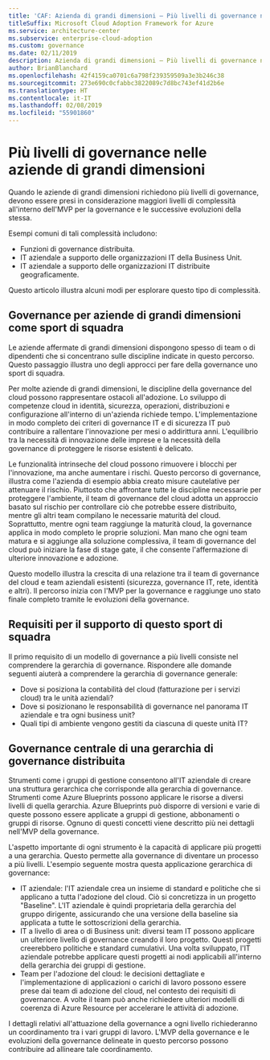 ```yaml
---
title: 'CAF: Azienda di grandi dimensioni – Più livelli di governance nelle aziende di grandi dimensioni'
titleSuffix: Microsoft Cloud Adoption Framework for Azure
ms.service: architecture-center
ms.subservice: enterprise-cloud-adoption
ms.custom: governance
ms.date: 02/11/2019
description: Azienda di grandi dimensioni – Più livelli di governance nelle aziende di grandi dimensioni
author: BrianBlanchard
ms.openlocfilehash: 42f4159ca0701c6a798f239359509a3e3b246c38
ms.sourcegitcommit: 273e690c0cfabbc3822089c7d8bc743ef41d2b6e
ms.translationtype: HT
ms.contentlocale: it-IT
ms.lasthandoff: 02/08/2019
ms.locfileid: "55901860"
---
```

# <a name="multiple-layers-of-governance-in-large-enterprises"></a>Più livelli di governance nelle aziende di grandi dimensioni

Quando le aziende di grandi dimensioni richiedono più livelli di governance, devono essere presi in considerazione maggiori livelli di complessità all'interno dell'MVP per la governance e le successive evoluzioni della stessa.

Esempi comuni di tali complessità includono:

- Funzioni di governance distribuita.
- IT aziendale a supporto delle organizzazioni IT della Business Unit.
- IT aziendale a supporto delle organizzazioni IT distribuite geograficamente.

Questo articolo illustra alcuni modi per esplorare questo tipo di complessità.

## <a name="large-enterprise-governance-is-a-team-sport"></a>Governance per aziende di grandi dimensioni come sport di squadra

Le aziende affermate di grandi dimensioni dispongono spesso di team o di dipendenti che si concentrano sulle discipline indicate in questo percorso. Questo passaggio illustra uno degli approcci per fare della governance uno sport di squadra.

Per molte aziende di grandi dimensioni, le discipline della governance del cloud possono rappresentare ostacoli all'adozione. Lo sviluppo di competenze cloud in identità, sicurezza, operazioni, distribuzioni e configurazione all'interno di un'azienda richiede tempo. L'implementazione in modo completo dei criteri di governance IT e di sicurezza IT può contribuire a rallentare l'innovazione per mesi o addirittura anni. L'equilibrio tra la necessità di innovazione delle imprese e la necessità della governance di proteggere le risorse esistenti è delicato.

Le funzionalità intrinseche del cloud possono rimuovere i blocchi per l'innovazione, ma anche aumentare i rischi. Questo percorso di governance, illustra come l'azienda di esempio abbia creato misure cautelative per attenuare il rischio. Piuttosto che affrontare tutte le discipline necessarie per proteggere l'ambiente, il team di governance del cloud adotta un approccio basato sul rischio per controllare ciò che potrebbe essere distribuito, mentre gli altri team compilano le necessarie maturità del cloud. Soprattutto, mentre ogni team raggiunge la maturità cloud, la governance applica in modo completo le proprie soluzioni. Man mano che ogni team matura e si aggiunge alla soluzione complessiva, il team di governance del cloud può iniziare la fase di stage gate, il che consente l'affermazione di ulteriore innovazione e adozione.

Questo modello illustra la crescita di una relazione tra il team di governance del cloud e team aziendali esistenti (sicurezza, governance IT, rete, identità e altri). Il percorso inizia con l'MVP per la governance e raggiunge uno stato finale completo tramite le evoluzioni della governance.

## <a name="requirements-to-supporting-such-a-team-sport"></a>Requisiti per il supporto di questo sport di squadra

Il primo requisito di un modello di governance a più livelli consiste nel comprendere la gerarchia di governance. Rispondere alle domande seguenti aiuterà a comprendere la gerarchia di governance generale:

- Dove si posiziona la contabilità del cloud (fatturazione per i servizi cloud) tra le unità aziendali?
- Dove si posizionano le responsabilità di governance nel panorama IT aziendale e tra ogni business unit?
- Quali tipi di ambiente vengono gestiti da ciascuna di queste unità IT?

## <a name="central-governance-of-a-distributed-governance-hierarchy"></a>Governance centrale di una gerarchia di governance distribuita

Strumenti come i gruppi di gestione consentono all'IT aziendale di creare una struttura gerarchica che corrisponde alla gerarchia di governance. Strumenti come Azure Blueprints possono applicare le risorse a diversi livelli di quella gerarchia. Azure Blueprints può disporre di versioni e varie di queste possono essere applicate a gruppi di gestione, abbonamenti o gruppi di risorse. Ognuno di questi concetti viene descritto più nei dettagli nell'MVP della governance.

L'aspetto importante di ogni strumento è la capacità di applicare più progetti a una gerarchia. Questo permette alla governance di diventare un processo a più livelli. L'esempio seguente mostra questa applicazione gerarchica di governance:

- IT aziendale: l'IT aziendale crea un insieme di standard e politiche che si applicano a tutta l'adozione del cloud. Ciò si concretizza in un progetto "Baseline". L'IT aziendale è quindi proprietaria della gerarchia del gruppo dirigente, assicurando che una versione della baseline sia applicata a tutte le sottoscrizioni della gerarchia.
- IT a livello di area o di Business unit: diversi team IT possono applicare un ulteriore livello di governance creando il loro progetto. Questi progetti creerebbero politiche e standard cumulativi. Una volta sviluppato, l'IT aziendale potrebbe applicare questi progetti ai nodi applicabili all'interno della gerarchia dei gruppi di gestione.
- Team per l'adozione del cloud: le decisioni dettagliate e l'implementazione di applicazioni o carichi di lavoro possono essere prese dai team di adozione del cloud, nel contesto dei requisiti di governance. A volte il team può anche richiedere ulteriori modelli di coerenza di Azure Resource per accelerare le attività di adozione.

I dettagli relativi all'attuazione della governance a ogni livello richiederanno un coordinamento tra i vari gruppi di lavoro. L'MVP della governance e le evoluzioni della governance delineate in questo percorso possono contribuire ad allineare tale coordinamento.
